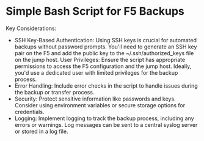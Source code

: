 # Simple Bash Script for F5 Backups

Key Considerations:
* SSH Key-Based Authentication:
Using SSH keys is crucial for automated backups without password prompts. You'll need to generate an SSH key pair on the F5 and add the public key to the ~/.ssh/authorized_keys file on the jump host.
 User Privileges:
Ensure the script has appropriate permissions to access the F5 configuration and the jump host. Ideally, you'd use a dedicated user with limited privileges for the backup process.
* Error Handling:
Include error checks in the script to handle issues during the backup or transfer process.
* Security:
Protect sensitive information like passwords and keys. Consider using environment variables or secure storage options for credentials.
* Logging:
Implement logging to track the backup process, including any errors or warnings. Log messages can be sent to a central syslog server or stored in a log file. 

